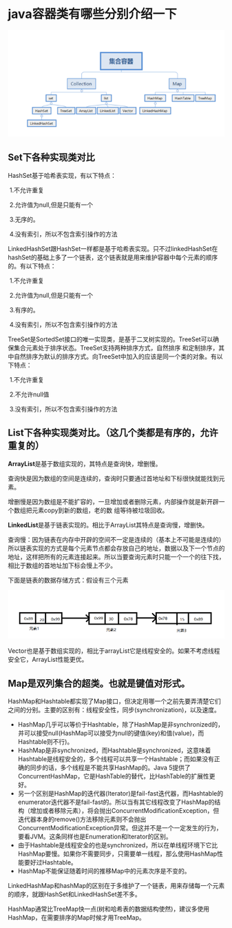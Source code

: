 # java容器类有哪些分别介绍一下

![image-20201125104947480](https://raw.githubusercontent.com/1471246901/myblog/master/img/image-20201125104947480.png)

## **Set下各种实现类对比**

HashSet基于哈希表实现，有以下特点：

​     1.不允许重复

​      2.允许值为null,但是只能有一个

​      3.无序的。

​      4.没有索引，所以不包含索引操作的方法

LinkedHashSet跟HashSet一样都是基于哈希表实现。只不过linkedHashSet在hashSet的基础上多了一个链表，这个链表就是用来维护容器中每个元素的顺序的。有以下特点：

​      1.不允许重复

​      2.允许值为null,但是只能有一个

​      3.有序的。

​      4.没有索引，所以不包含索引操作的方法

TreeSet是SortedSet接口的唯一实现类，是基于二叉树实现的。TreeSet可以确保集合元素处于排序状态。TreeSet支持两种排序方式，自然排序 和定制排序，其中自然排序为默认的排序方式。向TreeSet中加入的应该是同一个类的对象。有以下特点：

​      1.不允许重复

​      2.不允许null值

​      3.没有索引，所以不包含索引操作的方法

## **List下各种实现类对比。（这几个类都是有序的，允许重复的）**

**ArrayList**是基于数组实现的，其特点是查询快，增删慢。

​    查询快是因为数组的空间是连续的，查询时只要通过首地址和下标很快就能找到元素。

​    增删慢是因为数组是不能扩容的，一旦增加或者删除元素，内部操作就是新开辟一个数组把元素copy到新的数组，老的数  组等待被垃圾回收。

**LinkedList**是基于链表实现的。相比于ArrayList其特点是查询慢，增删快。

查询慢：因为链表在内存中开辟的空间不一定是连续的（基本上不可能是连续的）所以链表实现的方式是每个元素节点都会存放自己的地址，数据以及下一个节点的地址，这样把所有的元素连接起来。所以当要查询元素时只能一个一个的往下找，相比于数组的首地址加下标会慢上不少。

下面是链表的数据存储方式：假设有三个元素

![img](https://raw.githubusercontent.com/1471246901/myblog/master/img/20190731135031290.png)

Vector也是基于数组实现的，相比于arrayList它是线程安全的。如果不考虑线程安全它，ArrayList性能更优。

## **Map是双列集合的超类。也就是键值对形式。**

HashMap和Hashtable都实现了Map接口，但决定用哪一个之前先要弄清楚它们之间的分别。主要的区别有：线程安全性，同步(synchronization)，以及速度。

-   HashMap几乎可以等价于Hashtable，除了HashMap是非synchronized的，并可以接受null(HashMap可以接受为null的键值(key)和值(value)，而Hashtable则不行)。
-   HashMap是非synchronized，而Hashtable是synchronized，这意味着Hashtable是线程安全的，多个线程可以共享一个Hashtable；而如果没有正确的同步的话，多个线程是不能共享HashMap的。Java 5提供了ConcurrentHashMap，它是HashTable的替代，比HashTable的扩展性更好。
-   另一个区别是HashMap的迭代器(Iterator)是fail-fast迭代器，而Hashtable的enumerator迭代器不是fail-fast的。所以当有其它线程改变了HashMap的结构（增加或者移除元素），将会抛出ConcurrentModificationException，但迭代器本身的remove()方法移除元素则不会抛出ConcurrentModificationException异常。但这并不是一个一定发生的行为，要看JVM。这条同样也是Enumeration和Iterator的区别。
-   由于Hashtable是线程安全的也是synchronized，所以在单线程环境下它比HashMap要慢。如果你不需要同步，只需要单一线程，那么使用HashMap性能要好过Hashtable。
-   HashMap不能保证随着时间的推移Map中的元素次序是不变的。

LinkedHashMap和hashMap的区别在于多维护了一个链表，用来存储每一个元素的顺序，就跟HashSet和LinkedHashSet差不多。

HashMap通常比TreeMap快一点(树和哈希表的数据结构使然)，建议多使用HashMap，在需要排序的Map时候才用TreeMap。